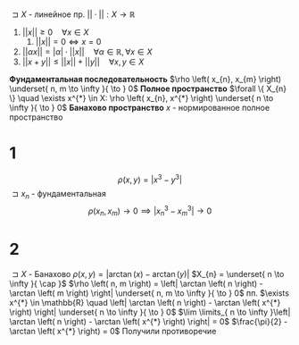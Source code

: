 $\sqsupset X$ - линейное пр.
$||\cdot||: X \to \mathbb{R}$
1. $||x|| \geq 0  \quad \forall x \in X$
	1. $||x|| = 0 \iff x = 0$
2. $||\alpha x|| = \left| \alpha \right| \cdot ||x||  \quad \forall \alpha \in \mathbb{R}, \forall x \in X$
3. $||x + y|| \leq ||x|| + ||y|| \quad \forall x, y \in X$

**Фундаментальная последовательность**
	$\rho \left( x_{n}, x_{m} \right) \underset{ n, m \to \infty }{ \to } 0$
**Полное пространство**
	$\forall \{ X_{n} \} \quad \exists x^{*} \in X: \rho \left( x_{n}, x^{*} \right) \underset{ n \to \infty }{ \to } 0$
**Банахово пространство**
	$x$ - нормированное полное пространство

# 1
$$
\rho \left( x, y \right) = \left| x^{3} - y^{3} \right| 
$$
$\sqsupset x_{n}$ - фундаментальная
$$
\rho \left( x_{n}, x_{m} \right) \to 0 \implies \left| x_{n}^{3} - x_{m}^{3} \right| \to 0
$$
# 2
$\sqsupset X$ - Банахово
$\rho \left( x, y \right) = \left| \arctan \left( x \right) - \arctan \left( y \right) \right|$
$X_{n} = \underset{ n \to \infty }{ \cap }$
$\rho \left( n, m \right) = \left| \arctan \left( n \right) - \arctan \left( m \right) \right| \underset{ n, m \to \infty }{ \to } 0$
пп. $\exists x^{*} \in \mathbb{R} \quad \left| \arctan \left( n \right) - \arctan \left( x^{*} \right) \right| \underset{ n \to \infty }{ \to } 0$
$\lim \limits_{ n \to \infty }\left| \arctan \left( n \right) - \arctan \left( x^{*} \right) \right| = 0$
$\frac{\pi}{2} - \arctan \left( x^{*} \right) = 0$
Получили противоречие